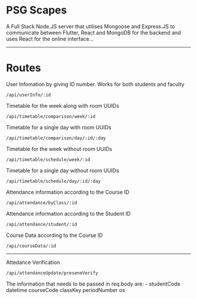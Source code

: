 # PSG Scapes

A Full Stack Node.JS server that utilises Mongoose and Express.JS to communicate between Flutter, React and MongoDB for the backend and uses React for the online interface...

---

# Routes

User Infomation by giving ID number. Works for both students and faculty

```
/api/userInfo/:id
```

Timetable for the week along with room UUIDs

```
/api/timetable/comparison/week/:id
```

Timetable for a single day with room UUIDs

```
/api/timetable/comparison/day/:id/:day
```

Timetable for the week without room UUIDs

```
/api/timetable/schedule/week/:id
```

Timetable for a single day without room UUIDs

```
/api/timetable/schedule/day/:id/:day
```

Attendance information according to the Course ID

```
/api/attendance/byClass/:id
```

Attendance information according to the Student ID

```
/api/attendance/student/:id
```

Course Data according to the Course ID

```
/api/courseData/:id
```

---

Attedance Verification

```
/api/attendanceUpdate/preseneVerify
```

The information that needs to be passed in req.body are: -
studentCode
datetime
courseCode
classKey
periodNumber
os
